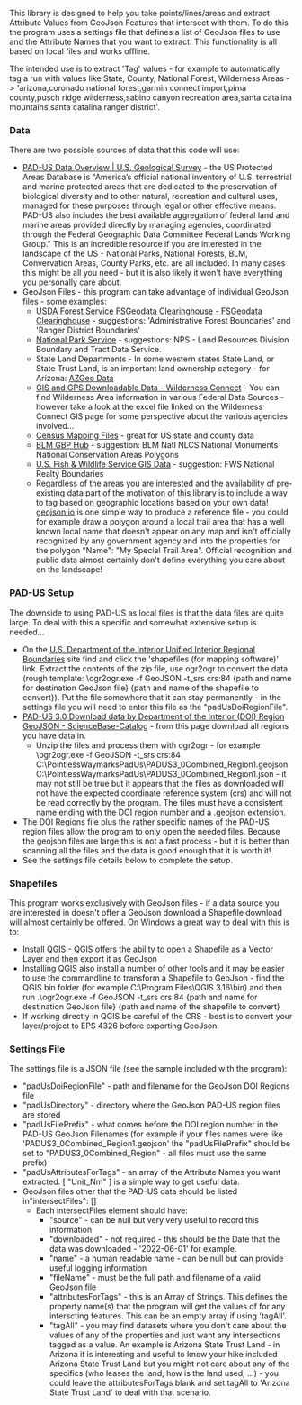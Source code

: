 ﻿This library is designed to help you take points/lines/areas and extract Attribute Values from GeoJson Features that intersect with them. To do this the program uses a settings file that defines a list of GeoJson files to use and the Attribute Names that you want to extract. This functionality is all based on local files and works offline.

The intended use is to extract 'Tag' values - for example to automatically tag a run with values like State, County, National Forest, Wilderness Areas -> 'arizona,coronado national forest,garmin connect import,pima county,pusch ridge wilderness,sabino canyon recreation area,santa catalina mountains,santa catalina ranger district'.

### Data

There are two possible sources of data that this code will use:
 - [PAD-US Data Overview | U.S. Geological Survey](https://www.usgs.gov/programs/gap-analysis-project/science/pad-us-data-overview) - the US Protected Areas Database is "America’s official national inventory of U.S. terrestrial and marine protected areas that are dedicated to the preservation of biological diversity and to other natural, recreation and cultural uses, managed for these purposes through legal or other effective means. PAD-US also includes the best available aggregation of federal land and marine areas provided directly by managing agencies, coordinated through the Federal Geographic Data Committee Federal Lands Working Group." This is an incredible resource if you are interested in the landscape of the US - National Parks, National Forests, BLM, Convervation Areas, County Parks, etc. are all included. In many cases this might be all you need - but it is also likely it won't have everything you personally care about.
 - GeoJson Files - this program can take advantage of individual GeoJson files - some examples:
	 - [USDA Forest Service FSGeodata Clearinghouse - FSGeodata Clearinghouse](https://data.fs.usda.gov/geodata/) - suggestions: 'Administrative Forest Boundaries' and 'Ranger District Boundaries'
	 - [National Park Service](https://public-nps.opendata.arcgis.com/) - suggestions: NPS - Land Resources Division Boundary and Tract Data Service.
	 - State Land Departments - In some western states State Land, or State Trust Land, is an important land ownership category - for Arizona: [AZGeo Data](https://azgeo-open-data-agic.hub.arcgis.com/)
	 - [GIS and GPS Downloadable Data - Wilderness Connect](https://wilderness.net/visit-wilderness/gis-gps.php) - You can find Wilderness Area information in various Federal Data Sources - however take a look at the excel file linked on the Wilderness Connect GIS page for some perspective about the various agencies involved...
	 - [Census Mapping Files](https://www.census.gov/geographies/mapping-files.html) - great for US state and county data
	 - [BLM GBP Hub](https://gbp-blm-egis.hub.arcgis.com/) - suggestion: BLM Natl NLCS National Monuments National Conservation Areas Polygons
	 - [U.S. Fish & Wildlife Service GIS Data](https://gis-fws.opendata.arcgis.com/) - suggestion: FWS National Realty Boundaries
	 - Regardless of the areas you are interested and the availability of pre-existing data part of the motivation of this library is to include a way to tag based on geographic locations based on your own data! [geojson.io](https://geojson.io/) is one simple way to produce a reference file - you could for example draw a polygon around a local trail area that has a well known local name that doesn't appear on any map and isn't officially recognized by any government agency and into the properties for the polygon "Name": "My Special Trail Area". Official recognition and public data almost certainly don't define everything you care about on the landscape!

### PAD-US Setup

The downside to using PAD-US as local files is that the data files are quite large. To deal with this a specific and somewhat extensive setup is needed...
 - On the [U.S. Department of the Interior Unified Interior Regional Boundaries](https://www.doi.gov/employees/reorg/unified-regional-boundaries)  site find and click the 'shapefiles (for mapping software)' link. Extract the contents of the zip file, use ogr2ogr to convert the data (rough template: \ogr2ogr.exe -f GeoJSON -t_srs crs:84 {path and name for destination GeoJson file} {path and name of the shapefile to convert}). Put the file somewhere that it can stay permanently - in the settings file you will need to enter this file as the "padUsDoiRegionFile".
 - [PAD-US 3.0 Download data by Department of the Interior (DOI) Region GeoJSON - ScienceBase-Catalog](https://www.sciencebase.gov/catalog/item/622256afd34ee0c6b38b6bb7) - from this page download all regions you have data in.
   - Unzip the files and process them with ogr2ogr - for example \ogr2ogr.exe -f GeoJSON -t_srs crs:84 C:\PointlessWaymarksPadUs\PADUS3_0Combined_Region1.geojson C:\PointlessWaymarksPadUs\PADUS3_0Combined_Region1.json - it may not still be true but it appears that the files as downloaded will not have the expected coordinate reference system (crs) and will not be read correctly by the program. The files must have a consistent name ending with the DOI region number and a .geojson extension.
 - The DOI Regions file plus the rather specific names of the PAD-US region files allow the program to only open the needed files. Because the geojson files are large this is not a fast process - but it is better than scanning all the files and the data is good enough that it is worth it!
 - See the settings file details below to complete the setup.


### Shapefiles

This program works exclusively with GeoJson files - if a data source you are interested in doesn't offer a GeoJson download a Shapefile download will almost certainly be offered. On Windows a great way to deal with this is to:
 - Install [QGIS](https://www.qgis.org/en/site/) - QGIS offers the ability to open a Shapefile as a Vector Layer and then export it as GeoJson
 - Installing QGIS also install a number of other tools and it may be easier to use the commandline to transform a Shapefile to GeoJson - find the QGIS bin folder (for example C:\Program Files\QGIS 3.16\bin\) and then run .\ogr2ogr.exe -f GeoJSON -t_srs crs:84 {path and name for destination GeoJson file} {path and name of the shapefile to convert}
 - If working directly in QGIS be careful of the CRS - best is to convert your layer/project to EPS 4326 before exporting GeoJson.


### Settings File

The settings file is a JSON file (see the sample included with the program):
 - "padUsDoiRegionFile" - path and filename for the GeoJson DOI Regions file
 - "padUsDirectory" - directory where the GeoJson PAD-US region files are stored
 - "padUsFilePrefix" - what comes before the DOI region number in the PAD-US GeoJson Filenames (for example if your files names were like 'PADUS3_0Combined_Region1.geojson' the "padUsFilePrefix" should be set to "PADUS3_0Combined_Region" - all files must use the same prefix)
 - "padUsAttributesForTags" - an array of the Attribute Names you want extracted. [ "Unit_Nm" ] is a simple way to get useful data.
 - GeoJson files other that the PAD-US data should be listed in"intersectFiles": []
	 - Each intersectFiles element should have:
	   - "source" - can be null but very very useful to record this information
	   - "downloaded" - not required - this should be the Date that the data was downloaded - '2022-06-01' for example.
	   - "name" - a human readable name - can be null but can provide useful logging information
	   - "fileName" - must be the full path and filename of a valid GeoJson file
	   - "attributesForTags" - this is an Array of Strings. This defines the property name(s) that the program will get the values of for any interscting features. This can be an empty array if using 'tagAll'.
	   - "tagAll" - you may find datasets where you don't care about the values of any of the properties and just want any intersections tagged as a value. An example is Arizona State Trust Land - in Arizona it is interesting and useful to know your hike included Arizona State Trust Land but you might not care about any of the specifics (who leases the land, how is the land used, ...) - you could leave the attributesForTags blank and set tagAll to 'Arizona State Trust Land' to deal with that scenario.

